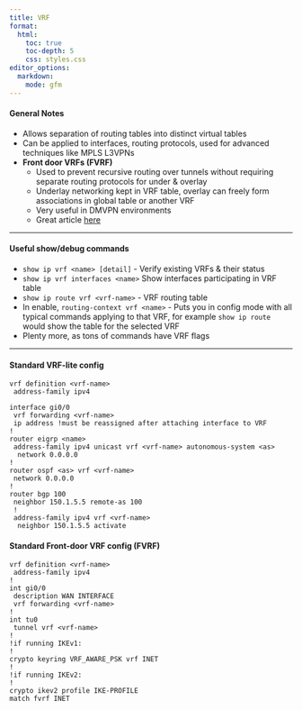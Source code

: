 ```yaml
---
title: VRF
format:
  html:
    toc: true
    toc-depth: 5
    css: styles.css
editor_options:
  markdown:
    mode: gfm
---
```


#### General Notes

- Allows separation of routing tables into distinct virtual tables
- Can be applied to interfaces, routing protocols, used for advanced techniques like MPLS L3VPNs
- **Front door VRFs (FVRF)**
	- Used to prevent recursive routing over tunnels without requiring separate routing protocols for under & overlay
	- Underlay networking kept in VRF table, overlay can freely form associations in global table or another VRF
	- Very useful in DMVPN environments
	- Great article [here](https://networkingwithfish.com/tunnels-and-the-use-of-front-door-vrfs/)

---

#### Useful show/debug commands
- `show ip vrf <name> [detail]` - Verify existing VRFs & their status
- `show ip vrf interfaces <name>` Show interfaces participating in VRF table
- `show ip route vrf <vrf-name>` - VRF routing table
- In enable, `routing-context vrf <name>` - Puts you in config mode with all typical commands applying to that VRF, for example `show ip route` would show the table for the selected VRF
- Plenty more, as tons of commands have VRF flags

---

#### Standard VRF-lite config

```VRF-lite
vrf definition <vrf-name>
 address-family ipv4

interface gi0/0
 vrf forwarding <vrf-name>
 ip address !must be reassigned after attaching interface to VRF
!
router eigrp <name>
 address-family ipv4 unicast vrf <vrf-name> autonomous-system <as>
  network 0.0.0.0
!
router ospf <as> vrf <vrf-name>
 network 0.0.0.0
!
router bgp 100
 neighbor 150.1.5.5 remote-as 100
 !
 address-family ipv4 vrf <vrf-name>
  neighbor 150.1.5.5 activate
```

#### Standard Front-door VRF config (FVRF)

```FVRF
vrf definition <vrf-name>
 address-family ipv4
!
int gi0/0
 description WAN INTERFACE
 vrf forwarding <vrf-name>
!
int tu0
 tunnel vrf <vrf-name>
!
!if running IKEv1:
!
crypto keyring VRF_AWARE_PSK vrf INET
!
!if running IKEv2:
!
crypto ikev2 profile IKE-PROFILE
match fvrf INET
```
